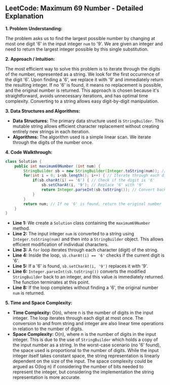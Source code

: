## LeetCode: Maximum 69 Number - Detailed Explanation

**1. Problem Understanding:**

The problem asks us to find the largest possible number by changing at most one digit '6' in the input integer `num` to '9'.  We are given an integer and need to return the largest integer possible by this single substitution.

**2. Approach / Intuition:**

The most efficient way to solve this problem is to iterate through the digits of the number, represented as a string. We look for the first occurrence of the digit '6'.  Upon finding a '6', we replace it with '9' and immediately return the resulting integer. If no '6' is found, it means no replacement is possible, and the original number is returned. This approach is chosen because it's straightforward, avoids unnecessary iterations, and has optimal time complexity.  Converting to a string allows easy digit-by-digit manipulation.


**3. Data Structures and Algorithms:**

* **Data Structures:** The primary data structure used is `StringBuilder`.  This mutable string allows efficient character replacement without creating entirely new strings in each iteration.
* **Algorithms:** The algorithm used is a simple linear scan. We iterate through the digits of the number once.


**4. Code Walkthrough:**

```java
class Solution {
    public int maximum69Number (int num) {
        StringBuilder sb = new StringBuilder(Integer.toString(num)); // Convert the integer to a StringBuilder for easy manipulation
        for(int i = 0; i<sb.length(); i++) { // Iterate through each digit
            if(sb.charAt(i) == '6') { // Check if the digit is '6'
                sb.setCharAt(i, '9'); // Replace '6' with '9'
                return Integer.parseInt(sb.toString()); // Convert back to integer and return the result
            }
        }
        return num; // If no '6' is found, return the original number
    }
}
```

* **Line 1:** We create a `Solution` class containing the `maximum69Number` method.
* **Line 2:**  The input integer `num` is converted to a string using `Integer.toString(num)` and then into a `StringBuilder` object. This allows efficient modification of individual characters.
* **Line 3:** A `for` loop iterates through each character (digit) of the string.
* **Line 4:** Inside the loop, `sb.charAt(i) == '6'` checks if the current digit is '6'.
* **Line 5:** If a '6' is found, `sb.setCharAt(i, '9')` replaces it with '9'.
* **Line 6:** `Integer.parseInt(sb.toString())` converts the modified `StringBuilder` back to an integer, and this value is immediately returned.  The function terminates at this point.
* **Line 8:** If the loop completes without finding a '6', the original number `num` is returned.


**5. Time and Space Complexity:**

* **Time Complexity:** O(n), where n is the number of digits in the input integer.  The loop iterates through each digit at most once.  The conversion to and from string and integer are also linear time operations in relation to the number of digits.
* **Space Complexity:** O(n), where n is the number of digits in the input integer. This is due to the use of `StringBuilder` which holds a copy of the input number as a string.  In the worst-case scenario (no '6' found), the space used is proportional to the number of digits.  While the input integer itself takes constant space, the string representation is linearly dependent on the size of the input.  The space complexity could be argued as O(log n) if considering the number of bits needed to represent the integer, but considering the implementation the string representation is more accurate.
